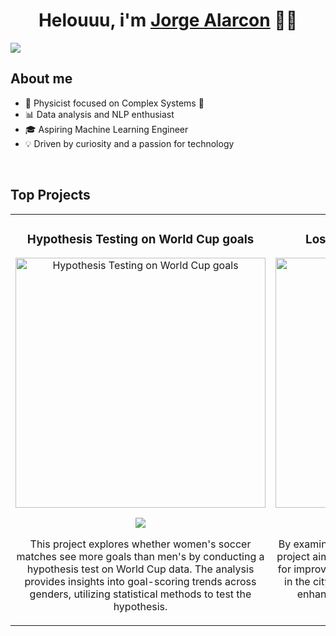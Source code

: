 <div align="center">
<h1 align="center">Helouuu, i'm <a href="www.linkedin.com/in/jorgealarconp">Jorge Alarcon</a> 🙋‍♂️</h1>
</div>
<img src="https://i.imgur.com/ZBhEqoj.png">

## About me
- 🚀 Physicist focused on Complex Systems 🚀
- 📊 Data analysis and NLP enthusiast
- 🎓 Aspiring Machine Learning Engineer
- 💡 Driven by curiosity and a passion for technology
<br>

## Top Projects
<table>
<tr>
<td width="50%">
<h3 align="center">Hypothesis Testing on World Cup goals</h3>
<div align="center">
<a href="https://github.com/jorgealarcon07/jorgealarcon07/blob/main/5_Hypothesis_testing.ipynb" target="_blank"><img src="https://i.imgur.com/vTTolEn.jpeg" width="400" alt="Hypothesis Testing on World Cup goals"></a>
<p>
<a href="https://github.com/jorgealarcon07/jorgealarcon07/blob/main/5_Hypothesis_testing.ipynb" target="_blank">
<img src="https://img.shields.io/badge/CÓDIGO-ff9?style=for-the-badge&logo=github&logoColor=black">
</a>
</p>
<p>This project explores whether women's soccer matches see more goals than men's by conducting a hypothesis test on World Cup data. The analysis provides insights into goal-scoring trends across genders, utilizing statistical methods to test the hypothesis.</p>
</div>
                                                                                      
</td>

<td width="50%">
<h3 align="center">Los Angeles Crime Data Analysis</h3>
<div align="center">                                       
<a href="https://github.com/jorgealarcon07/jorgealarcon07/blob/main/4_crimes_los_angeles.ipynb" target="_blank"><img src="https://i.imgur.com/GgQBo3w.jpeg" width="400" alt="Los Angeles Crime Data Analysis"></a>
<p>
<a href="https://github.com/jorgealarcon07/jorgealarcon07/blob/main/4_crimes_los_angeles.ipynb" target="_blank">
<img src="https://img.shields.io/badge/C%C3%93DIGO-80ffaa?style=for-the-badge&logo=github&logoColor=black">
</a>
</p>
<p>By examining patterns and trends in crime data, this project aims to provide actionable recommendations for improving crime prevention and response efforts in the city. The goal is to leverage data insights to enhance public safety and effectively target resources in Los Angeles.</p>
</div>                                                             
</table>                                                                                 
</div>
<br>

</td>  

</table>                                                                                 
</div>
<br>
